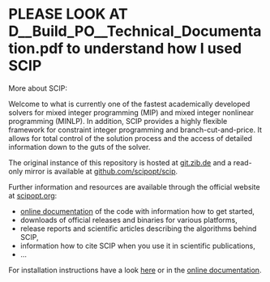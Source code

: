 
# PLEASE LOOK AT D__Build_PO__Technical_Documentation.pdf to understand how I used SCIP #

More about SCIP: 


Welcome to what is currently one of the fastest academically developed solvers
for mixed integer programming (MIP) and mixed integer nonlinear programming
(MINLP). In addition, SCIP provides a highly flexible framework for constraint
integer programming and branch-cut-and-price. It allows for total control of the
solution process and the access of detailed information down to the guts of the
solver.

The original instance of this repository is hosted at
[git.zib.de](https://git.zib.de) and a read-only
mirror is available at
[github.com/scipopt/scip](https://github.com/scipopt/scip).

Further information and resources are available through the official website at
[scipopt.org](https://scipopt.org):

- [online documentation](https://scipopt.org/doc) of the code with information how to get started,
- downloads of official releases and binaries for various platforms,
- release reports and scientific articles describing the algorithms behind SCIP,
- information how to cite SCIP when you use it in scientific publications,
- ...

For installation instructions have a look [here](INSTALL.md) or in the [online
documentation](https://scipopt.org/doc/html/INSTALL.php).

